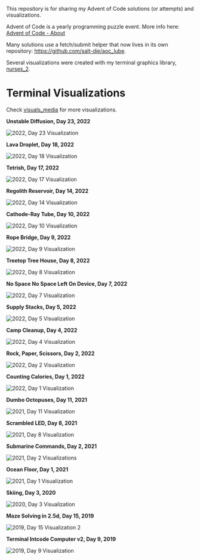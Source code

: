 This repository is for sharing my Advent of Code solutions (or attempts) and visualizations.

Advent of Code is a yearly programming puzzle event. More info here: [Advent of Code - About](https://adventofcode.com/2019/about)

Many solutions use a fetch/submit helper that now lives in its own repository: https://github.com/salt-die/aoc_lube.

Several visualizations were created with my terminal graphics library, [nurses_2](https://github.com/salt-die/nurses_2).


# Terminal Visualizations
Check [visuals_media](visuals_media/) for more visualizations.

**Unstable Diffusion, Day 23, 2022**

![2022, Day 23 Visualization](visuals_media/diffusion.gif)

**Lava Droplet, Day 18, 2022**

![2022, Day 18 Visualization](visuals_media/lava_droplet.gif)

**Tetrish, Day 17, 2022**

![2022, Day 17 Visualization](visuals_media/tetrish.gif)

**Regolith Reservoir, Day 14, 2022**

![2022, Day 14 Visualization](visuals_media/reservoir.gif)

**Cathode-Ray Tube, Day 10, 2022**

![2022, Day 10 Visualization](visuals_media/cathode_ray_tube.gif)

**Rope Bridge, Day 9, 2022**

![2022, Day 9 Visualization](visuals_media/rope_bridge.gif)

**Treetop Tree House, Day 8, 2022**

![2022, Day 8 Visualization](visuals_media/treetop.gif)

**No Space No Space Left On Device, Day 7, 2022**

![2022, Day 7 Visualization](visuals_media/no_space.gif)

**Supply Stacks, Day 5, 2022**

![2022, Day 5 Visualization](visuals_media/supply_stacks.gif)

**Camp Cleanup, Day 4, 2022**

![2022, Day 4 Visualization](visuals_media/camp_cleanup.gif)

**Rock, Paper, Scissors, Day 2, 2022**

![2022, Day 2 Visualization](visuals_media/rock_paper_scissors.gif)

**Counting Calories, Day 1, 2022**

![2022, Day 1 Visualization](visuals_media/counting_calories.gif)

**Dumbo Octopuses, Day 11, 2021**

![2021, Day 11 Visualization](visuals_media/dumbo_octos.gif)

**Scrambled LED, Day 8, 2021**

![2021, Day 8 Visualization](visuals_media/scrambled_led.gif)

**Submarine Commands, Day 2, 2021**

![2021, Day 2 Visualizations](visuals_media/submarine_commands.gif)

**Ocean Floor, Day 1, 2021**

![2021, Day 1 Visualization](visuals_media/ocean_floor.gif)

**Skiing, Day 3, 2020**

![2020, Day 3 Visualization](visuals_media/skiing.gif)

**Maze Solving in 2.5d, Day 15, 2019**

![2019, Day 15 Visualization 2](visuals_media/maze_solver_2.gif)

**Terminal Intcode Computer v2, Day 9, 2019**

![2019, Day 9 Visualization](visuals_media/Computer2.gif)